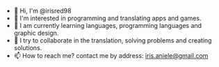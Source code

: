 - 👋 Hi, I'm @irisred98
- 👀 I'm interested in programming and translating apps and games.
- 🌱 I am currently learning languages, programming languages and graphic design.
- 💞️ I try to collaborate in the translation, solving problems and creating solutions.
- 📫 How to reach me? contact me by address:
       iris.aniele@gmail.com

<!---
irisred98/irisred98 is a ✨ special ✨ repository because its `README.md` (this file) appears on your GitHub profile.
You can click the Preview link to take a look at your changes.
--->
